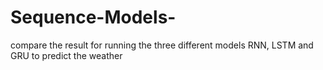 # Sequence-Models-
compare the result for running the three different models RNN, LSTM and GRU to predict the weather
